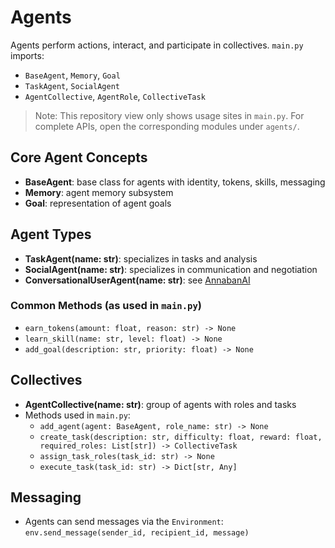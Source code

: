 # Agents

Agents perform actions, interact, and participate in collectives. `main.py` imports:
- `BaseAgent`, `Memory`, `Goal`
- `TaskAgent`, `SocialAgent`
- `AgentCollective`, `AgentRole`, `CollectiveTask`

> Note: This repository view only shows usage sites in `main.py`. For complete APIs, open the corresponding modules under `agents/`.

## Core Agent Concepts
- **BaseAgent**: base class for agents with identity, tokens, skills, messaging
- **Memory**: agent memory subsystem
- **Goal**: representation of agent goals

## Agent Types
- **TaskAgent(name: str)**: specializes in tasks and analysis
- **SocialAgent(name: str)**: specializes in communication and negotiation
- **ConversationalUserAgent(name: str)**: see [AnnabanAI](./annabanai.md)

### Common Methods (as used in `main.py`)
- `earn_tokens(amount: float, reason: str) -> None`
- `learn_skill(name: str, level: float) -> None`
- `add_goal(description: str, priority: float) -> None`

## Collectives
- **AgentCollective(name: str)**: group of agents with roles and tasks
- Methods used in `main.py`:
  - `add_agent(agent: BaseAgent, role_name: str) -> None`
  - `create_task(description: str, difficulty: float, reward: float, required_roles: List[str]) -> CollectiveTask`
  - `assign_task_roles(task_id: str) -> None`
  - `execute_task(task_id: str) -> Dict[str, Any]`

## Messaging
- Agents can send messages via the `Environment`: `env.send_message(sender_id, recipient_id, message)`

